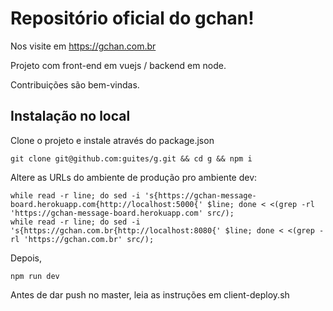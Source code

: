 # Repositório oficial do gchan!

Nos visite em <https://gchan.com.br> 

Projeto com front-end em vuejs / backend em node.

Contribuições são bem-vindas.

## Instalação no local

Clone o projeto e instale através do package.json

    git clone git@github.com:guites/g.git && cd g && npm i

Altere as URLs do ambiente de produção pro ambiente dev:

    while read -r line; do sed -i 's{https://gchan-message-board.herokuapp.com{http://localhost:5000{' $line; done < <(grep -rl 'https://gchan-message-board.herokuapp.com' src/);
    while read -r line; do sed -i 's{https://gchan.com.br{http://localhost:8080{' $line; done < <(grep -rl 'https://gchan.com.br' src/);

Depois, 

    npm run dev

Antes de dar push no master, leia as instruções em client-deploy.sh
